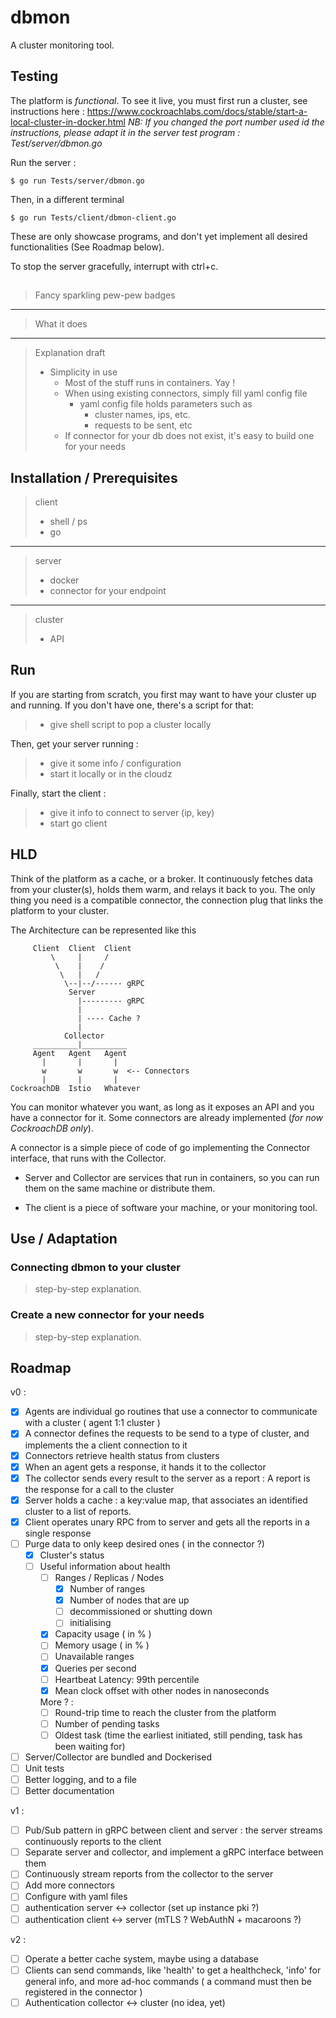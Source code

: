 # dbmon
A cluster monitoring tool.

## Testing

The platform is _functional_. To see it live, you must first run a cluster, see instructions here : https://www.cockroachlabs.com/docs/stable/start-a-local-cluster-in-docker.html
_NB: If you changed the port number used id the instructions, please adapt it in the server test program : Test/server/dbmon.go_

Run the server :

    $ go run Tests/server/dbmon.go

Then, in a different terminal

    $ go run Tests/client/dbmon-client.go

These are only showcase programs, and don't yet implement all desired functionalities (See Roadmap below).

To stop the server gracefully, interrupt with ctrl+c.  

## 

> Fancy sparkling pew-pew badges
___
> What it does
___

> Explanation draft
> - Simplicity in use
>    - Most of the stuff runs in containers. Yay !
>    - When using existing connectors, simply fill yaml config file
>        - yaml config file holds parameters such as
>            - cluster names, ips, etc.
>            - requests to be sent, etc
>    - If connector for your db does not exist, it's easy to build one for your needs

## Installation / Prerequisites

> client
> - shell / ps
> - go
___
> server
> - docker
> - connector for your endpoint
___
> cluster
> - API

## Run

If you are starting from scratch, you first may want to have your cluster up and running. If you don't have one, there's a script for that:
> - give shell script to pop a cluster locally

Then, get your server running :
> - give it some info / configuration
> - start it locally or in the cloudz

Finally, start the client :
> - give it info to connect to server (ip, key)
> - start go client

## HLD

Think of the platform as a cache, or a broker. It continuously fetches data from your cluster(s), holds them warm, and relays it back to you.
The only thing you need is a compatible connector, the connection plug that links the platform to your cluster. 

The Architecture can be represented like this

    
         Client  Client  Client             
             \     |     /                  
              \    |    /                   
               \   |   /                    
                \--|--/------ gRPC          
                 Server                     
                   |--------- gRPC          
                   |                        
                   | ---- Cache ?           
                   |                        
                Collector                   
         __________|__________              
         Agent   Agent   Agent              
           |       |       |                
           w       w       w  <-- Connectors
           |       |       |                
    CockroachDB  Istio   Whatever           

You can monitor whatever you want, as long as it exposes an API and you have a connector for it.
Some connectors are already implemented (_for now CockroachDB only_).

A connector is a simple piece of code of go implementing the Connector interface, that runs with the Collector.

- Server and Collector are services that run in containers, so you can run them on the same machine or distribute them.

- The client is a piece of software your machine, or your monitoring tool.

## Use / Adaptation

### Connecting dbmon to your cluster

> step-by-step explanation.

### Create a new connector for your needs

> step-by-step explanation.


## Roadmap

v0 :
- [x] Agents are individual go routines that use a connector to communicate with a cluster ( agent 1:1 cluster )
- [x] A connector defines the requests to be send to a type of cluster, and implements the a client connection to it
- [x] Connectors retrieve health status from clusters
- [x] When an agent gets a response, it hands it to the collector
- [x] The collector sends every result to the server as a report : A report is the response for a call to the cluster
- [x] Server holds a cache : a key:value map, that associates an identified cluster to a list of reports.
- [x] Client operates unary RPC from to server and gets all the reports in a single response
- [ ] Purge data to only keep desired ones ( in the connector ?)
    - [x] Cluster's status
    - [ ] Useful information about health
        - [ ] Ranges / Replicas / Nodes
            - [x] Number of ranges
            - [x] Number of nodes that are up
            - [ ] decommissioned or shutting down
            - [ ] initialising
        - [x] Capacity usage ( in % )
        - [ ] Memory usage ( in % )
        - [ ] Unavailable ranges
        - [x] Queries per second
        - [ ] Heartbeat Latency: 99th percentile
        - [x] Mean clock offset with other nodes in nanoseconds
        
        More ? :        
        - [ ] Round-trip time to reach the cluster from the platform
        - [ ] Number of pending tasks
        - [ ] Oldest task (time the earliest initiated, still pending, task has been waiting for)
- [ ] Server/Collector are bundled and Dockerised
- [ ] Unit tests
- [ ] Better logging, and to a file
- [ ] Better documentation

v1 :
- [ ] Pub/Sub pattern in gRPC between client and server : the server streams continuously reports to the client
- [ ] Separate server and collector, and implement a gRPC interface between them
- [ ] Continuously stream reports from the collector to the server
- [ ] Add more connectors 
- [ ] Configure with yaml files
- [ ] authentication server <-> collector (set up instance pki ?)
- [ ] authentication client <-> server (mTLS ? WebAuthN + macaroons ?)

v2 :
- [ ] Operate a better cache system, maybe using a database
- [ ] Clients can send commands, like 'health' to get a healthcheck, 'info' for general info, and more ad-hoc commands
    ( a command must then be registered in the connector )
- [ ] Authentication collector <-> cluster (no idea, yet)
